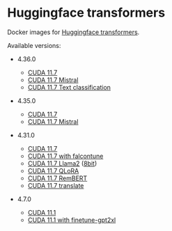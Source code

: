 # Huggingface transformers

Docker images for [Huggingface transformers](https://github.com/huggingface/transformers).

Available versions:

* 4.36.0
  * [CUDA 11.7](4.36.0_cuda11.7)
  * [CUDA 11.7 Mistral](4.36.0_cuda11.7_mistral)
  * [CUDA 11.7 Text classification](4.36.0_cuda11.7_classification)

* 4.35.0
  * [CUDA 11.7](4.35.0_cuda11.7)
  * [CUDA 11.7 Mistral](4.35.0_cuda11.7_mistral)

* 4.31.0
  * [CUDA 11.7](4.31.0_cuda11.7)
  * [CUDA 11.7 with falcontune](4.31.0_cuda11.7_falcontune_20230618)
  * [CUDA 11.7 Llama2](4.31.0_cuda11.7_llama2) ([8bit](4.31.0_cuda11.7_llama2_8bit))
  * [CUDA 11.7 QLoRA](4.31.0_cuda11.7_qlora_20230724)
  * [CUDA 11.7 RemBERT](4.31.0_cuda11.7_rembert)
  * [CUDA 11.7 translate](4.31.0_cuda11.7_translate)

* 4.7.0
  * [CUDA 11.1](4.7.0_cuda11.1)
  * [CUDA 11.1 with finetune-gpt2xl](4.7.0_cuda11.1_finetune-gpt2xl_20220924)
